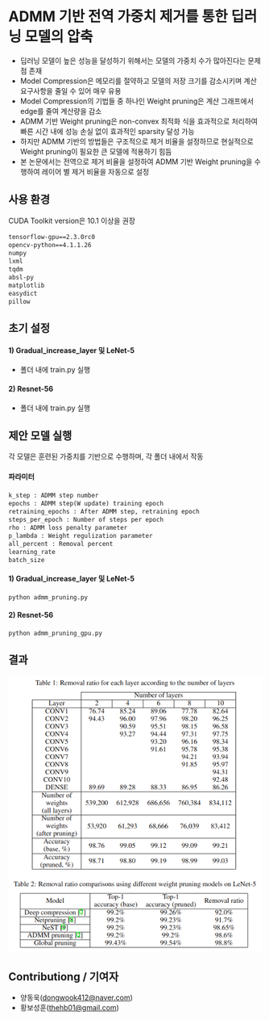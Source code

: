 # ADMM 기반 전역 가중치 제거를 통한 딥러닝 모델의 압축

- 딥러닝 모델이 높은 성능을 달성하기 위해서는 모델의 가중치 수가 많아진다는 문제점 존재
- Model Compression은 메모리를 절약하고 모델의 저장 크기를 감소시키며 계산 요구사항을 줄일 수 있어 매우 유용
- Model Compression의 기법들 중 하나인 Weight pruning은 계산 그래프에서 edge를 줄여 계산량을 감소
- ADMM 기반 Weight pruning은 non-convex 최적화 식을 효과적으로 처리하여 빠른 시간 내에 성능 손실 없이 효과적인 sparsity 달성 가능
- 하지만 ADMM 기반의 방법들은 구조적으로 제거 비율을 설정하므로 현실적으로 Weight pruning이 필요한 큰 모델에 적용하기 힘듬
- 본 논문에서는 전역으로 제거 비율을 설정하여 ADMM 기반 Weight pruning을 수행하여 레이어 별 제거 비율을 자동으로 설정

## 사용 환경

CUDA Toolkit version은 10.1 이상을 권장

```
tensorflow-gpu==2.3.0rc0
opencv-python==4.1.1.26
numpy
lxml
tqdm
absl-py
matplotlib
easydict
pillow
```

## 초기 설정

#### 1) Gradual_increase_layer 및 LeNet-5
- 폴더 내에 train.py 실행

#### 2) Resnet-56
- 폴더 내에 train.py 실행


## 제안 모델 실행

각 모델은 훈련된 가중치를 기반으로 수행하며, 각 폴더 내에서 작동


#### 파라미터

```
k_step : ADMM step number
epochs : ADMM step(W update) training epoch
retraining_epochs : After ADMM step, retraining epoch
steps_per_epoch : Number of steps per epoch
rho : ADMM loss penalty parameter
p_lambda : Weight regulization parameter
all_percent : Removal percent
learning_rate
batch_size
```

#### 1) Gradual_increase_layer 및 LeNet-5

```
python admm_pruning.py
```

#### 2) Resnet-56

```
python admm_pruning_gpu.py
```



## 결과

<p align="center"><img src="./img/table1,2.png"></p>


## Contributiong / 기여자

* 양동욱(dongwook412@naver.com)
* 황보성훈(thehb01@gmail.com)
